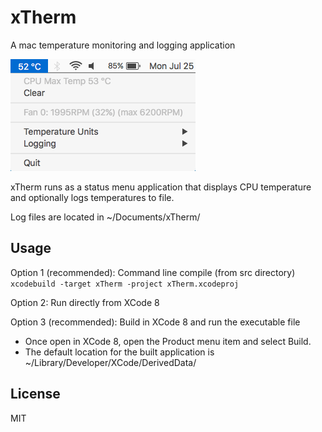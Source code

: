 # xTherm

A mac temperature monitoring and logging application

![xTherm](/doc/menu.png?raw=true "xTherm in action")

xTherm runs as a status menu application that displays CPU temperature and optionally logs temperatures to file.

Log files are located in ~/Documents/xTherm/

## Usage

Option 1 (recommended): Command line compile (from src directory)
`xcodebuild -target xTherm -project xTherm.xcodeproj`

Option 2: Run directly from XCode 8

Option 3 (recommended): Build in XCode 8 and run the executable file
  - Once open in XCode 8, open the Product menu item and select Build.
  - The default location for the built application is ~/Library/Developer/XCode/DerivedData/

## License

MIT
